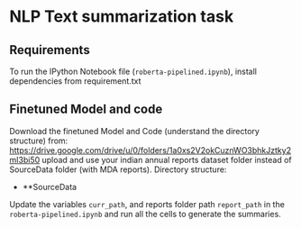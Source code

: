 # NLP Text summarization task

## Requirements

To run the IPython Notebook file (`roberta-pipelined.ipynb`), 
install dependencies from requirement.txt

## Finetuned Model and code

Download the finetuned Model and Code (understand the directory structure) from: 
https://drive.google.com/drive/u/0/folders/1a0xs2V2okCuznWO3bhkJztky2mI3bi50
upload and use your indian annual reports dataset folder instead of SourceData folder (with MDA reports).
Directory structure:
- **SourceData



Update the variables  `curr_path`, and reports folder path `report_path` in the `roberta-pipelined.ipynb` and run all the cells to generate the summaries.



